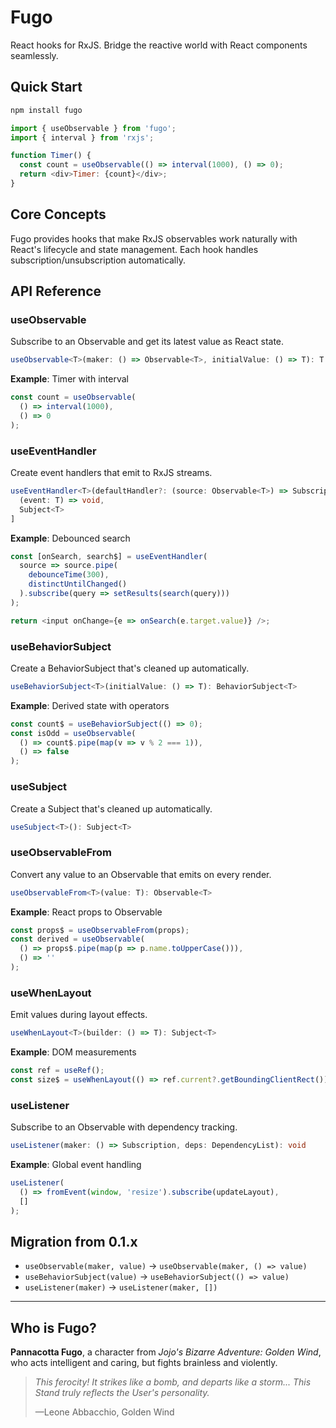 # Fugo

React hooks for RxJS. Bridge the reactive world with React components seamlessly.

## Quick Start

```bash
npm install fugo
```

```javascript
import { useObservable } from 'fugo';
import { interval } from 'rxjs';

function Timer() {
  const count = useObservable(() => interval(1000), () => 0);
  return <div>Timer: {count}</div>;
}
```

## Core Concepts

Fugo provides hooks that make RxJS observables work naturally with React's lifecycle and state management. Each hook handles subscription/unsubscription automatically.

## API Reference

### useObservable

Subscribe to an Observable and get its latest value as React state.

```typescript
useObservable<T>(maker: () => Observable<T>, initialValue: () => T): T
```

**Example**: Timer with interval
```javascript
const count = useObservable(
  () => interval(1000),
  () => 0
);
```

### useEventHandler

Create event handlers that emit to RxJS streams.

```typescript
useEventHandler<T>(defaultHandler?: (source: Observable<T>) => Subscription): [
  (event: T) => void, 
  Subject<T>
]
```

**Example**: Debounced search
```javascript
const [onSearch, search$] = useEventHandler(
  source => source.pipe(
    debounceTime(300),
    distinctUntilChanged()
  ).subscribe(query => setResults(search(query)))
);

return <input onChange={e => onSearch(e.target.value)} />;
```

### useBehaviorSubject

Create a BehaviorSubject that's cleaned up automatically.

```typescript
useBehaviorSubject<T>(initialValue: () => T): BehaviorSubject<T>
```

**Example**: Derived state with operators
```javascript
const count$ = useBehaviorSubject(() => 0);
const isOdd = useObservable(
  () => count$.pipe(map(v => v % 2 === 1)),
  () => false
);
```

### useSubject

Create a Subject that's cleaned up automatically.

```typescript
useSubject<T>(): Subject<T>
```

### useObservableFrom

Convert any value to an Observable that emits on every render.

```typescript
useObservableFrom<T>(value: T): Observable<T>
```

**Example**: React props to Observable
```javascript
const props$ = useObservableFrom(props);
const derived = useObservable(
  () => props$.pipe(map(p => p.name.toUpperCase())),
  () => ''
);
```

### useWhenLayout

Emit values during layout effects.

```typescript
useWhenLayout<T>(builder: () => T): Subject<T>
```

**Example**: DOM measurements
```javascript
const ref = useRef();
const size$ = useWhenLayout(() => ref.current?.getBoundingClientRect());
```

### useListener

Subscribe to an Observable with dependency tracking.

```typescript
useListener(maker: () => Subscription, deps: DependencyList): void
```

**Example**: Global event handling
```javascript
useListener(
  () => fromEvent(window, 'resize').subscribe(updateLayout),
  []
);
```

## Migration from 0.1.x

- `useObservable(maker, value)` → `useObservable(maker, () => value)`
- `useBehaviorSubject(value)` → `useBehaviorSubject(() => value)`
- `useListener(maker)` → `useListener(maker, [])`

---

## Who is Fugo?

**Pannacotta Fugo**, a character from *Jojo's Bizarre Adventure: Golden Wind*, who acts intelligent and caring, but fights brainless and violently.

> *This ferocity! It strikes like a bomb, and departs like a storm... This Stand truly reflects the User's personality.*
>
> —Leone Abbacchio, Golden Wind